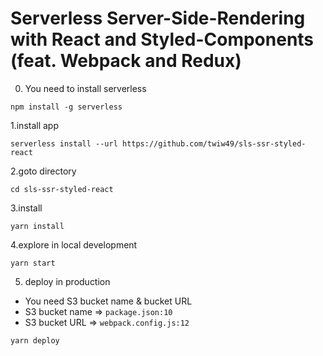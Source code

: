 # Serverless Server-Side-Rendering with React and Styled-Components (feat. Webpack and Redux)

0. You need to install serverless
```
npm install -g serverless
```

1.install app
```
serverless install --url https://github.com/twiw49/sls-ssr-styled-react
```

2.goto directory
```
cd sls-ssr-styled-react
```

3.install
```
yarn install
```

4.explore
in local development
```
yarn start
```

5.  deploy
in production
* You need S3 bucket name & bucket URL
* S3 bucket name => `package.json:10`
* S3 bucket URL => `webpack.config.js:12`
```
yarn deploy
```
